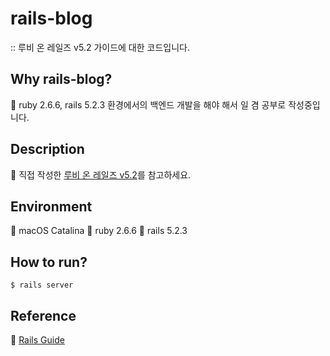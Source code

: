 # rails-blog

:: 루비 온 레일즈 v5.2 가이드에 대한 코드입니다.

## Why rails-blog?

:wave: ruby 2.6.6, rails 5.2.3 환경에서의 백엔드 개발을 해야 해서 일 겸 공부로 작성중입니다.

## Description

:open_hands: 직접 작성한 [루비 온 레일즈 v5.2](https://hwangwoojindev.tistory.com/3)를 참고하세요.

## Environment

:clap: macOS Catalina
:clap: ruby 2.6.6
:clap: rails 5.2.3

## How to run?

```
$ rails server
```

## Reference

:muscle: [Rails Guide](https://guides.rubyonrails.org/v5.2/getting_started.html)